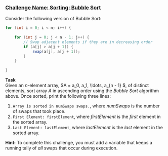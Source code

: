 ### [Challenge Name: Sorting: Bubble Sort](https://www.hackerrank.com/challenges/ctci-bubble-sort)


Consider the following version of Bubble Sort:

```java
for (int i = 0; i < n; i++) {
    
    for (int j = 0; j < n - 1; j++) {
        // Swap adjacent elements if they are in decreasing order
        if (a[j] > a[j + 1]) {
            swap(a[j], a[j + 1]);
        }
    }
    
}
```

**Task**	
Given an $n$-element array, $A = a_0, a_1, \ldots, a_{n - 1} $, of distinct elements, sort array $A$ in ascending order using the *Bubble Sort* algorithm above. Once sorted, print the following three lines:

1. `Array is sorted in numSwaps swaps.`, where $numSwaps$ is the number of swaps that took place.
2. `First Element: firstElement`, where $firstElement$ is the *first* element in the sorted array.
3. `Last Element: lastElement`, where $lastElement$ is the *last* element in the sorted array.
    
**Hint:** To complete this challenge, you must add a variable that keeps a running tally of *all* swaps that occur during execution. 
